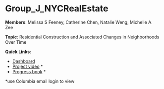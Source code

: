 # Group_J_NYCRealEstate

**Members**: Melissa S Feeney, Catherine Chen, Natalie Weng, Michelle A. Zee

**Topic**: Residential Construction and Associated Changes in Neighborhoods Over Time

**Quick Links**:

* [Dashboard](https://yjw2106.shinyapps.io/GroupJNYC/)
* [Project video](https://drive.google.com/file/d/13CRO3FSNU589-e9DpdtR8awPPxpl-ljz/view?usp=sharing) *
* [Progress book](https://docs.google.com/presentation/d/1RxyL544j4lSkCZfmShXFZS7g2BJMV9RW0M6-Ga_Xg8M/edit?usp=sharing) *

*use Columbia email login to view


